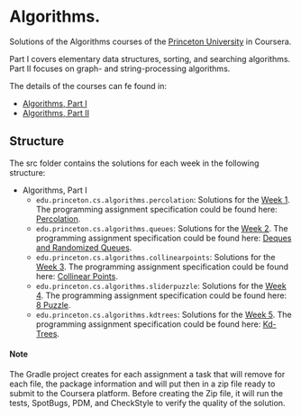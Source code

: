 # Algorithms. 
Solutions of the Algorithms courses of the [Princeton University](https://www.cs.princeton.edu/)  in Coursera.

Part I covers elementary data structures, sorting, and searching algorithms. Part II focuses on graph- and string-processing algorithms.

The details of the courses can fe found in:

+ [Algorithms, Part I](https://www.coursera.org/learn/algorithms-part1)
+ [Algorithms, Part II](https://www.coursera.org/learn/algorithms-part2)

## Structure 

The src folder contains the solutions for each week in the following structure:

+ Algorithms, Part I
  + `edu.princeton.cs.algorithms.percolation`: Solutions for the [Week 1](https://www.coursera.org/learn/algorithms-part1/home/week/1). The programming assignment specification could be found here: [Percolation](https://coursera.cs.princeton.edu/algs4/assignments/percolation/specification.php).
  + `edu.princeton.cs.algorithms.queues`: Solutions for the [Week 2](https://www.coursera.org/learn/algorithms-part1/home/week/2). The programming assignment specification could be found here: [Deques and Randomized Queues](https://coursera.cs.princeton.edu/algs4/assignments/queues/specification.php). 
  + `edu.princeton.cs.algorithms.collinearpoints`: Solutions for the [Week 3](https://www.coursera.org/learn/algorithms-part1/home/week/3). The programming assignment specification could be found here: [Collinear Points](https://coursera.cs.princeton.edu/algs4/assignments/collinear/specification.php).
  + `edu.princeton.cs.algorithms.sliderpuzzle`: Solutions for the [Week 4](https://www.coursera.org/learn/algorithms-part1/home/week/4). The programming assignment specification could be found here: [8 Puzzle](https://coursera.cs.princeton.edu/algs4/assignments/8puzzle/specification.php).
  + `edu.princeton.cs.algorithms.kdtrees`: Solutions for the [Week 5](https://www.coursera.org/learn/algorithms-part1/home/week/5). The programming assignment specification could be found here: [Kd-Trees](https://coursera.cs.princeton.edu/algs4/assignments/kdtree/specification.php). 


#### Note
  The Gradle project creates for each assignment a task that will remove for each file, the package information and will put then
 in a zip file ready to submit to the Coursera platform. 
   Before creating the Zip file, it will run the tests, SpotBugs, PDM, and CheckStyle to verify the quality of the solution.

